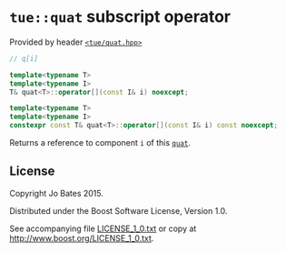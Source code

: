 `tue::quat` subscript operator
==============================
Provided by header [`<tue/quat.hpp>`](../../headers/quat.md)

```c++
// q[i]

template<typename T>
template<typename I>
T& quat<T>::operator[](const I& i) noexcept;

template<typename T>
template<typename I>
constexpr const T& quat<T>::operator[](const I& i) const noexcept;
```

Returns a reference to component `i` of this [`quat`](../../headers/quat.md).

License
-------
Copyright Jo Bates 2015.

Distributed under the Boost Software License, Version 1.0.

See accompanying file [LICENSE_1_0.txt](../../../LICENSE_1_0.txt) or copy at
http://www.boost.org/LICENSE_1_0.txt.
